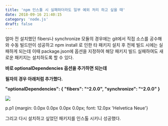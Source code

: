 ```yaml
---
title: 'npm 인스톨 시 실패하더라도 일부 예외 처리 하고 싶을 때'
date: 2018-09-16 21:40:15
category: 'node.js'
draft: false
---
```


얼마 전 설치했던 fibers나 synchronize 모듈의 경우에는 git에서 직접 소스를 공수해와 수동 빌드만이 성공하고 npm install 로 인한 타 패키지 설치 후 전체 빌드 시에는 실패하게 되는데 이때 package.json에 옵션을 지정하여 해당 패키지 빌드 실패하여도 새로운 패키지는 설치하도록 할 수 있다. 

**바로 optionalDependencies 옵션을 추가하면 되는데**

**필자의 경우 아래처럼 추가했다.**

**"optionalDependencies": { "fibers": "^2.0.0", "synchronize": "^2.0.0" }**

  

![](http://cfile7.uf.tistory.com/image/99B930365B9E4EF822F967)

  

p.p1 {margin: 0.0px 0.0px 0.0px 0.0px; font: 12.0px 'Helvetica Neue'}

  

그리고 다시 설치하고 싶었던 패키지를 인스톨 시키니 성공했다.
